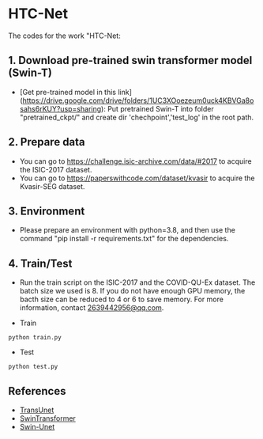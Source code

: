 # HTC-Net
The codes for the work "HTC-Net: 

## 1. Download pre-trained swin transformer model (Swin-T)
* [Get pre-trained model in this link] (https://drive.google.com/drive/folders/1UC3XOoezeum0uck4KBVGa8osahs6rKUY?usp=sharing): Put pretrained Swin-T into folder "pretrained_ckpt/" and create dir 'chechpoint','test_log' in the root path.

## 2. Prepare data

- You can go to https://challenge.isic-archive.com/data/#2017 to acquire the ISIC-2017 dataset.
- You can go to https://paperswithcode.com/dataset/kvasir to acquire the Kvasir-SEG dataset.

## 3. Environment

- Please prepare an environment with python=3.8, and then use the command "pip install -r requirements.txt" for the dependencies.

## 4. Train/Test

- Run the train script on the ISIC-2017 and the COVID-QU-Ex dataset. The batch size we used is 8. If you do not have enough GPU memory, the bacth size can be reduced to 4 or 6 to save memory. For more information, contact 2639442956@qq.com.

- Train

```
python train.py 
```
- Test 

```
python test.py 
```

## References
* [TransUnet](https://github.com/Beckschen/TransUNet)
* [SwinTransformer](https://github.com/microsoft/Swin-Transformer)
* [Swin-Unet](https://github.com/HuCaoFighting/Swin-Unet.)
